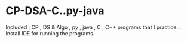 # CP-DSA-C..py-java
Included : CP , DS & Algo , py , java , C , C++ programs that I practice...
<br>
Install IDE for running the programs.
